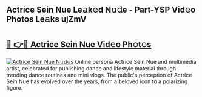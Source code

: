 ## Actrice Sein Nue Le𝚊k𝚎d N𝚞𝚍e - Part-YSP Vid𝚎o Photos Le𝚊ks ujZmV

# <h2><a href="http://fb83u0.evod.top/?m=Actrice+Sein+Nue">🔗 👉🔴 Actrice Sein Nue Vid𝚎o Ph𝚘t𝚘s</a></h2>

[![Actrice Sein Nue N𝚞d𝚎s](https://i.imgur.com/8V9OHl7.gif)](http://fb83u0.evod.top/?m=Actrice+Sein+Nue)
Online persona Actrice Sein Nue and multimedia artist, celebrated for publishing dance and lifestyle material through trending dance routines and mini vlogs. The public's perception of Actrice Sein Nue has evolved over the years, from a beloved icon to a polarizing figure. 
